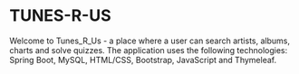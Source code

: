 # TUNES-R-US
Welcome to Tunes_R_Us - a place where a user can search artists, albums, charts and solve quizzes.
The application uses the following technologies: Spring Boot, MySQL, HTML/CSS, Bootstrap, JavaScript and Thymeleaf.
